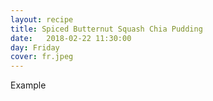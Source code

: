 ```yaml
---
layout: recipe
title: Spiced Butternut Squash Chia Pudding
date:   2018-02-22 11:30:00
day: Friday
cover: fr.jpeg
---
```



Example